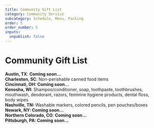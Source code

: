 ```yaml
---
title: Community Gift List
category: Community Service
subcategory: Schedule, Menu, Packing
order: 5
order_number: 5
inputs:
  unpublish: false
---
```

# Community Gift List

**Austin, TX**: **Coming soon...**<br>**Charleston, SC**: Non-perishable canned food items<br>**Cincinnati, OH: Coming soon...**<br>**Kenosha, WI**: Shampoo/conditioner, soap, toothpaste, toothbrushes, mouthwash, deodorant, razors, feminine hygiene products, dental floss, body wipes <br>**Nashville, TN:** Washable markers, colored pencils, pen pouches/boxes<br>**Newark, NY: Coming soon...**<br>**Northern Colorado, CO**: **Coming soon...**<br>**Pittsburgh, PA: Coming soon...**